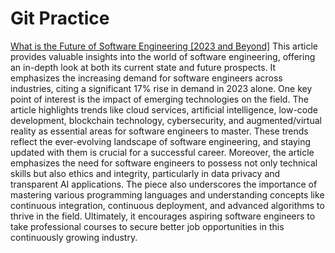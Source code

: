 # Git Practice
[What is the Future of Software Engineering [2023 and Beyond]](https://www.knowledgehut.com/blog/web-development/software-engineer-future)
This article provides valuable insights into the world of software engineering, offering an in-depth look at both its current state and future prospects. It emphasizes the increasing demand for software engineers across industries, citing a significant 17% rise in demand in 2023 alone. One key point of interest is the impact of emerging technologies on the field. The article highlights trends like cloud services, artificial intelligence, low-code development, blockchain technology, cybersecurity, and augmented/virtual reality as essential areas for software engineers to master. These trends reflect the ever-evolving landscape of software engineering, and staying updated with them is crucial for a successful career. Moreover, the article emphasizes the need for software engineers to possess not only technical skills but also ethics and integrity, particularly in data privacy and transparent AI applications. The piece also underscores the importance of mastering various programming languages and understanding concepts like continuous integration, continuous deployment, and advanced algorithms to thrive in the field. Ultimately, it encourages aspiring software engineers to take professional courses to secure better job opportunities in this continuously growing industry.